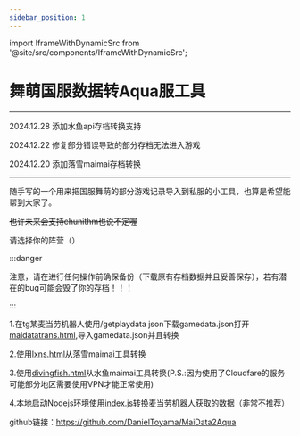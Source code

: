 ```yaml
---
sidebar_position: 1
---
```


import IframeWithDynamicSrc from '@site/src/components/IframeWithDynamicSrc';


# 舞萌国服数据转Aqua服工具

---

2024.12.28 添加水鱼api存档转换支持

2024.12.22 修复部分错误导致的部分存档无法进入游戏

2024.12.20 添加落雪maimai存档转换

---

随手写的一个用来把国服舞萌的部分游戏记录导入到私服的小工具，也算是希望能帮到大家了。

~~也许未来会支持chunithm也说不定喔~~

请选择你的阵营（）

:::danger

注意，请在进行任何操作前确保备份（下载原有存档数据并且妥善保存），若有潜在的bug可能会毁了你的存档！！！

:::

1.在tg某麦当劳机器人使用/getplaydata json下载gamedata.json打开[maidatatrans.html](https://danieltoyama.github.io/MaiData2Aqua/maidatatrans.html),导入gamedata.json并且转换

2.使用[lxns.html](https://danieltoyama.github.io/MaiData2Aqua/lxns.html)从落雪maimai工具转换

3.使用[divingfish.html](https://danieltoyama.github.io/MaiData2Aqua/divingfish.html)从水鱼maimai工具转换(P.S.:因为使用了Cloudfare的服务可能部分地区需要使用VPN才能正常使用)

4.本地启动Nodejs环境使用[index.js](https://danieltoyama.github.io/MaiData2Aqua/index.js)转换麦当劳机器人获取的数据（非常不推荐）

github链接：https://github.com/DanielToyama/MaiData2Aqua